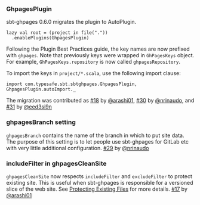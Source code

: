 ### GhpagesPlugin

sbt-ghpages 0.6.0 migrates the plugin to AutoPlugin.

    lazy val root = (project in file("."))
      .enablePlugins(GhpagesPlugin)

Following the Plugin Best Practices guide, the key names are now prefixed with `ghpages`.
Note that previously keys were wrapped in `GhPagesKeys` object.
For example, `GhPagesKeys.repository` is now called `ghpagesRepository`.

To import the keys in `project/*.scala`, use the following import clause:

    import com.typesafe.sbt.sbtghpages.GhpagesPlugin, GhpagesPlugin.autoImport._

The migration was contributed as [#18][18] by [@arashi01][@arashi01], [#30][30] by [@nrinaudo][@nrinaudo], and [#31][31] by [@eed3si9n][@eed3si9n]

### ghpagesBranch setting

`ghpagesBranch` contains the name of the branch in which to put site data.
The purpose of this setting is to let people use sbt-ghpages for GitLab etc with very little additional configuration.
[#29][29] by [@nrinaudo][@nrinaudo]

### includeFilter in ghpagesCleanSite

`ghpagesCleanSite` now respects `includeFilter` and `excludeFilter` to protect existing site.
This is useful when sbt-ghpages is responsible for a versioned slice of the web site.
See [Protecting Existing Files](https://github.com/sbt/sbt-ghpages#protecting-existing-files) for more details.
[#17][17] by [@arashi01][@arashi01]

  [17]: https://github.com/sbt/sbt-ghpages/pull/17
  [18]: https://github.com/sbt/sbt-ghpages/pull/18
  [29]: https://github.com/sbt/sbt-ghpages/pull/29
  [30]: https://github.com/sbt/sbt-ghpages/pull/30
  [31]: https://github.com/sbt/sbt-ghpages/pull/31
  [@arashi01]: https://github.com/arashi01
  [@nrinaudo]: https://github.com/nrinaudo
  [@eed3si9n]: https://github.com/eed3si9n
